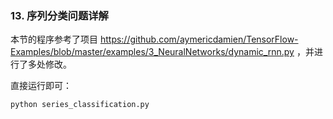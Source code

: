 ### 13. 序列分类问题详解

本节的程序参考了项目 https://github.com/aymericdamien/TensorFlow-Examples/blob/master/examples/3_NeuralNetworks/dynamic_rnn.py ，并进行了多处修改。

直接运行即可：
```
python series_classification.py
```
